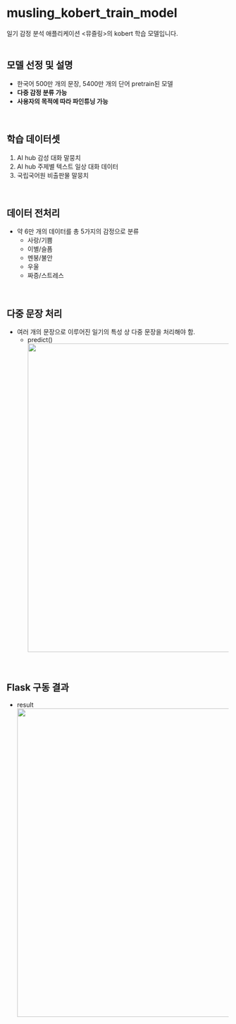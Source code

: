 # musling_kobert_train_model
일기 감정 분석 애플리케이션 &lt;뮤즐링>의 kobert 학습 모델입니다.
<br/>
<br/>

## 모델 선정 및 설명 
* 한국어 500만 개의 문장, 5400만 개의 단어 pretrain된 모델
* **다중 감정 분류 가능**
* **사용자의 목적에 따라 파인튜닝 가능**
<br/>

## 학습 데이터셋  
  1. AI hub 감성 대화 말뭉치
  2. AI hub 주제별 텍스트 일상 대화 데이터
  3. 국립국어원 비출판물 말뭉치
<br/>

## 데이터 전처리
  * 약 6만 개의 데이터를 총 5가지의 감정으로 분류
    - 사랑/기쁨
    - 이별/슬픔
    - 멘붕/불안
    - 우울
    - 짜증/스트레스
<br/>

## 다중 문장 처리
  * 여러 개의 문장으로 이루어진 일기의 특성 상 다중 문장을 처리해야 함.
    + predict() <br/>
      <img src="https://user-images.githubusercontent.com/108612816/253501199-f939cbf9-199d-482a-934d-421867515a3b.png" width="700px">
<br/>

## Flask 구동 결과
  + result <br/>
    <img src="https://user-images.githubusercontent.com/108612816/253498368-fbd66374-9052-4c86-a1da-937132d15a13.png" width="700px">
